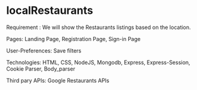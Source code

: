 # localRestaurants



Requirement : 
    We will show the Restaurants listings based on the location.

Pages: 
    Landing Page, Registration Page, Sign-in Page
    
User-Preferences: 
    Save filters

Technologies: 
    HTML, CSS, NodeJS, Mongodb, Express, Express-Session, Cookie Parser, Body_parser

 Third pary APIs: 
    Google Restaurants APIs